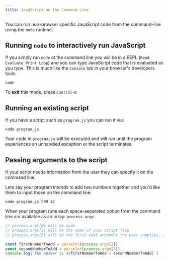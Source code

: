 ```yaml
---
title: JavaScript on the Command Line
---
```


You can run non-browser specific JavaScript code from the command-line using the
`node` runtime.

## Running `node` to interactively run JavaScript

If you simply run `node` at the command line you will be in a REPL
(`Read Evaluate Print Loop`) and you can type JavaScript code that is evaluated
as you type. This is much like the `Console` tab in your browser's developers
tools.

```shell
node
```

To **exit** this mode, press `Control-D`

## Running an existing script

If you have a script such as `program.js` you can run it via:

```shell
node program.js
```

Your code in `program.js` will be executed and will run until the program
experiences an unhandled exception or the script terminates.

## Passing arguments to the script

If your script needs information from the user they can specify it on the
command line.

Lets say your program intends to add two numbers together and you'd like them to
input those on the command line:

```shell
node program.js 999 42
```

When your program runs each space-separated option from the command line are
available as an array: `process.argv`

```javascript
// process.argv[0] will be node
// process.argv[1] will be the name of your script file
// process.argv[2] will be the first real argument the user supplies, and so on

const firstNumberToAdd = parseInt(process.argv[2])
const secondNumberToAdd = parseInt(process.argv[3])
console.log(`The answer is ${firstNumberToAdd + secondNumberToAdd}`)
```
